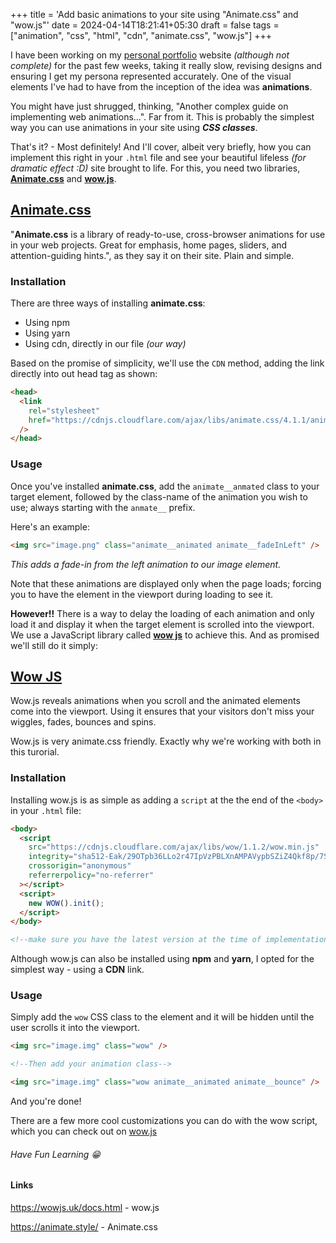 +++
title = 'Add basic animations to your site using "Animate.css" and  "wow.js"'
date = 2024-04-14T18:21:41+05:30
draft = false
tags = ["animation", "css", "html", "cdn", "animate.css", "wow.js"]
+++

I have been working on my [personal portfolio](https://ochego.netlify.app) website _(although not complete)_ for the past few weeks, taking it really slow, revising designs and ensuring I get my persona represented accurately. One of the visual elements I've had to have from the inception of the idea was **animations**.

You might have just shrugged, thinking, "Another complex guide on implementing web animations...". Far from it. This is probably the simplest way you can use animations in your site using **_CSS classes_**.

That's it? - Most definitely! And I'll cover, albeit very briefly, how you can implement this right in your `.html` file and see your beautiful lifeless _(for dramatic effect :D)_ site brought to life. For this, you need two libraries, **[Animate.css](https://animate.style/)** and **[wow.js](https://wowjs.uk/docs.html)**.

## [Animate.css](https://animate.style/)

"**Animate.css** is a library of ready-to-use, cross-browser animations for use in your web projects. Great for emphasis, home pages, sliders, and attention-guiding hints.", as they say it on their site. Plain and simple.

### Installation

There are three ways of installing **animate.css**:

- Using npm
- Using yarn
- Using cdn, directly in our file _(our way)_

Based on the promise of simplicity, we'll use the `CDN` method, adding the link directly into out head tag as shown:

```html
<head>
  <link
    rel="stylesheet"
    href="https://cdnjs.cloudflare.com/ajax/libs/animate.css/4.1.1/animate.min.css"
  />
</head>
```

### Usage

Once you've installed **animate.css**, add the `animate__anmated` class to your target element, followed by the class-name of the animation you wish to use; always starting with the `anmate__` prefix.

Here's an example:

```html
<img src="image.png" class="animate__animated animate__fadeInLeft" />
```

_This adds a fade-in from the left animation to our image element._

Note that these animations are displayed only when the page loads; forcing you to have the element in the viewport during loading to see it.

**However!!** There is a way to delay the loading of each animation and only load it and display it when the target element is scrolled into the viewport. We use a JavaScript library called **[wow js](https://wowjs.uk/docs.html)** to achieve this. And as promised we'll still do it simply:

## [Wow JS](https://wowjs.uk/docs.html)

Wow.js reveals animations when you scroll and the animated elements come into the viewport. Using it ensures that your visitors don't miss your wiggles, fades, bounces and spins.

Wow.js is very animate.css friendly. Exactly why we're working with both in this turorial.

### Installation

Installing wow.js is as simple as adding a `script` at the the end of the `<body>` in your `.html` file:

```html
<body>
  <script
    src="https://cdnjs.cloudflare.com/ajax/libs/wow/1.1.2/wow.min.js"
    integrity="sha512-Eak/29OTpb36LLo2r47IpVzPBLXnAMPAVypbSZiZ4Qkf8p/7S/XRG5xp7OKWPPYfJT6metI+IORkR5G8F900+g=="
    crossorigin="anonymous"
    referrerpolicy="no-referrer"
  ></script>
  <script>
    new WOW().init();
  </script>
</body>

<!--make sure you have the latest version at the time of implementation-->
```

Although wow.js can also be installed using **npm** and **yarn**, I opted for the simplest way - using a **CDN** link.

### Usage

Simply add the `wow` CSS class to the element and it will be hidden until the user scrolls it into the viewport.

```html
<img src="image.img" class="wow" />

<!--Then add your animation class-->

<img src="image.img" class="wow animate__animated animate__bounce" />
```

And you're done!

There are a few more cool customizations you can do with the wow script, which you can check out on [wow.js](https://wowjs.uk/docs.html)

###### Have Fun Learning 😁

#### Links

https://wowjs.uk/docs.html - wow.js

https://animate.style/ - Animate.css
